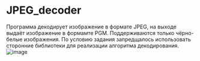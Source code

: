 # JPEG_decoder
Программа декодирует изображение в формате JPEG, на выходе выдаёт изображение в формамте PGM.
Поддерживаются только чёрно-белые изображения.
По условию задания запредщалось использовать сторонние библиотеки для реализации алгоритма декодирования. 
![image](https://user-images.githubusercontent.com/33635536/179777901-5d573daa-9f57-4bc1-ba46-400cf6402aac.png)
